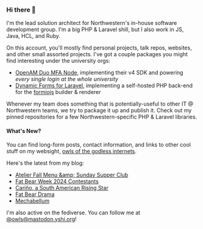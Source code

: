 ### Hi there 👋
I'm the lead solution architect for Northwestern's in-house software development group. I'm a big PHP & Laravel shill, but I also work in JS, Java, HCL, and Ruby.

On this account, you'll mostly find personal projects, talk repos, websites, and other small assorted projects. I've got a couple packages you might find interesting under the university orgs:

- [OpenAM Duo MFA Node](https://github.com/NUIT-ISO/duo-universal-prompt-auth-node), implementing their v4 SDK and powering *every single login at the whole university*
- [Dynamic Forms for Laravel](https://github.com/NIT-Administrative-Systems/dynamic-forms), implementing a self-hosted PHP back-end for the [formiojs](https://github.com/formio/formio.js/) builder & renderer

Whenever my team does something that is potentially-useful to other IT @ Northwestern teams, we try to package it up and publish it. Check out my pinned repositories for a few Northwestern-specific PHP & Laravel libraries.

#### What's New?
You can find long-form posts, contact information, and links to other cool stuff on my websight, [owls of the godless internets](https://godless-internets.org).

Here's the latest from my blog:

<!-- BLOG-POST-LIST:START -->
- [Atelier Fall Menu &amp;amp; Sunday Supper Club](https://godless-internets.org/2024/10/07/atelier-fall-menu-sunday-supper-club)
- [Fat Bear Week 2024 Contestants](https://godless-internets.org/2024/10/01/fat-bear-week-2024-contestants)
- [Cariño, a South American Rising Star](https://godless-internets.org/2024/10/01/carino-a-south-american-rising-star)
- [Fat Bear Drama](https://godless-internets.org/2024/10/01/fat-bear-drama)
- [Mechabellum](https://godless-internets.org/2024/09/30/mechabellum)
<!-- BLOG-POST-LIST:END -->

I'm also active on the fediverse. You can follow me at [@owls@mastodon.yshi.org](https://mastodon.yshi.org/@owls)!
